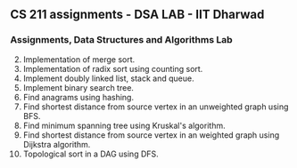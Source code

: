 ## CS 211 assignments - DSA LAB - IIT Dharwad

### Assignments, Data Structures and Algorithms Lab

2. Implementation of merge sort.
3. Implementation of radix sort using counting sort.
4. Implement doubly linked list, stack and queue.
5. Implement binary search tree.
7. Find anagrams using hashing.
8. Find shortest distance from source vertex in an unweighted graph using BFS.
9. Find minimum spanning tree using Kruskal's algorithm.
10. Find shortest distance from source vertex in an weighted graph using Dijkstra algorithm.
11. Topological sort in a DAG using DFS.
